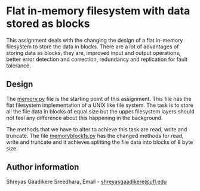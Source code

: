 # Flat in-memory filesystem with data stored as blocks

This assignment deals with the changing the design of a flat in-memory filesystem to store the data in blocks. There are a lot of advantages of storing data as blocks, they are, improved input and output operations, better error detection and correction, redundancy and replication for fault tolerance.

## Design 

The [memory.py](https://github.com/fusepy/fusepy/blob/master/examples/memory.py) file is the starting point of this assignment. This file has the flat filesystem implementation of a UNIX like file system. The task is to store all the file data in blocks of equal size but the upper filesystem layers should not feel any difference about this happening in the background. 

The methods that we have to alter to achieve this task are read, write and truncate. The file [memoryblockfs.py](memoryblockfs.py) has the changed methods for read, write and truncate and it achieves splitting the file data into blocks of 8 byte size. 

## Author information

Shreyas Gaadikere Sreedhara, Email - shreyasgaadikere@ufl.edu